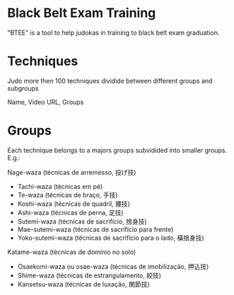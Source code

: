 # Black Belt Exam Training

"BTEE" is a tool to help judokas in training to black belt exam graduation.

# Techniques
Judo more then 100 techniques dividide between different groups and subgroups

Name, Video URL, Groups

# Groups
Each technique belongs to a majors groups subvidided into smaller groups. E.g.:

Nage-waza (técnicas de arremesso, 投げ技)
- Tachi-waza (técnicas em pé)
- Te-waza (técnicas de braço, 手技)
- Koshi-waza (técnicas de quadril, 腰技)
- Ashi-waza (técnicas de perna, 足技)
- Sutemi-waza (técnicas de sacrifício, 捨身技)
- Mae-sutemi-waza (técnicas de sacrifício para frente)
- Yoko-sutemi-waza (técnicas de sacrifício para o lado, 橫捨身技)
    
Katame-waza (técnicas de domínio no solo)
- Osaekomi-waza ou osae-waza (técnicas de imobilização, 押込技)
- Shime-waza (técnicas de estrangulamento, 絞技)
- Kansetsu-waza (técnicas de luxação, 関節技)